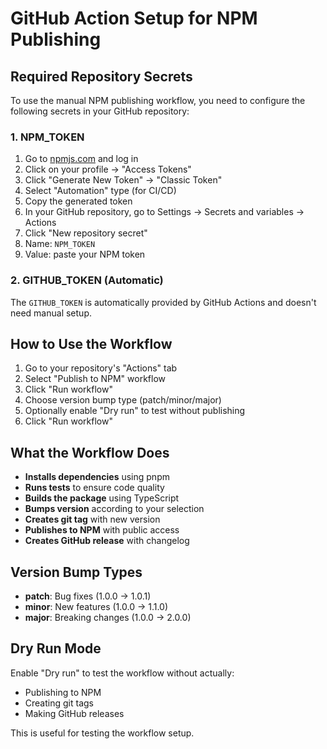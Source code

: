# GitHub Action Setup for NPM Publishing

## Required Repository Secrets

To use the manual NPM publishing workflow, you need to configure the following secrets in your GitHub repository:

### 1. NPM_TOKEN
1. Go to [npmjs.com](https://www.npmjs.com) and log in
2. Click on your profile → "Access Tokens"
3. Click "Generate New Token" → "Classic Token"
4. Select "Automation" type (for CI/CD)
5. Copy the generated token
6. In your GitHub repository, go to Settings → Secrets and variables → Actions
7. Click "New repository secret"
8. Name: `NPM_TOKEN`
9. Value: paste your NPM token

### 2. GITHUB_TOKEN (Automatic)
The `GITHUB_TOKEN` is automatically provided by GitHub Actions and doesn't need manual setup.

## How to Use the Workflow

1. Go to your repository's "Actions" tab
2. Select "Publish to NPM" workflow
3. Click "Run workflow"
4. Choose version bump type (patch/minor/major)
5. Optionally enable "Dry run" to test without publishing
6. Click "Run workflow"

## What the Workflow Does

- **Installs dependencies** using pnpm
- **Runs tests** to ensure code quality
- **Builds the package** using TypeScript
- **Bumps version** according to your selection
- **Creates git tag** with new version
- **Publishes to NPM** with public access
- **Creates GitHub release** with changelog

## Version Bump Types

- **patch**: Bug fixes (1.0.0 → 1.0.1)
- **minor**: New features (1.0.0 → 1.1.0)  
- **major**: Breaking changes (1.0.0 → 2.0.0)

## Dry Run Mode

Enable "Dry run" to test the workflow without actually:
- Publishing to NPM
- Creating git tags
- Making GitHub releases

This is useful for testing the workflow setup.